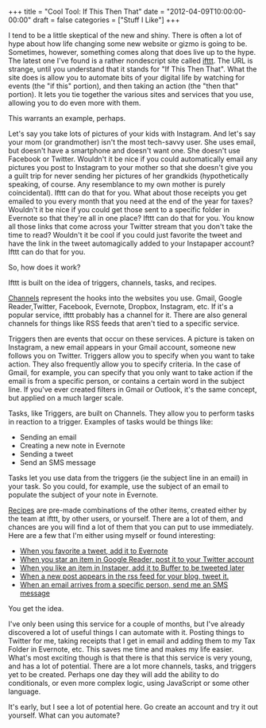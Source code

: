 +++
title = "Cool Tool: If This Then That"
date = "2012-04-09T10:00:00-00:00"
draft = false
categories = ["Stuff I Like"]
+++

I tend to be a little skeptical of the new and shiny. There is often a
lot of hype about how life changing some new website or gizmo is going
to be. Sometimes, however, something comes along that does live up to
the hype. The latest one I've found is a rather nondescript site called
[ifttt](http://ifttt.com/). The URL is strange, until you understand
that it stands for "If This Then That". What the site does is allow you
to automate bits of your digital life by watching for events (the "if
this" portion), and then taking an action (the "then that" portion). It
lets you tie together the various sites and services that you use,
allowing you to do even more with them.

This warrants an example, perhaps.

Let's say you take lots of pictures of your kids with Instagram. And
let's say your mom (or grandmother) isn't the most tech-savvy user. She
uses email, but doesn't have a smartphone and doesn't want one. She
doesn't use Facebook or Twitter. Wouldn't it be nice if you could
automatically email any pictures you post to Instagram to your mother so
that she doesn't give you a guilt trip for never sending her pictures of
her grandkids (hypothetically speaking, of course. Any resemblance to my
own mother is purely coincidental). Ifttt can do that for you. What
about those receipts you get emailed to you every month that you need at
the end of the year for taxes? Wouldn't it be nice if you could get
those sent to a specific folder in Evernote so that they're all in one
place? Ifttt can do that for you. You know all those links that come
across your Twitter stream that you don't take the time to read?
Wouldn't it be cool if you could just favorite the tweet and have the
link in the tweet automagically added to your Instapaper account? Ifttt
can do that for you.

So, how does it work?

Ifttt is built on the idea of triggers, channels, tasks, and recipes.

[Channels](http://ifttt.com/channels) represent the hooks into the
websites you use. Gmail, Google Reader,Twitter, Facebook, Evernote,
Dropbox, Instagram, etc. If it's a popular service, ifttt probably has a
channel for it. There are also general channels for things like RSS
feeds that aren't tied to a specific service.

Triggers then are events that occur on these services. A picture is
taken on Instagram, a new email appears in your Gmail account, someone
new follows you on Twitter. Triggers allow you to specify when you want
to take action. They also frequently allow you to specify criteria. In
the case of Gmail, for example, you can specify that you only want to
take action if the email is from a specific person, or contains a
certain word in the subject line. If you've ever created filters in
Gmail or Outlook, it's the same concept, but applied on a much larger
scale.

Tasks, like Triggers, are built on Channels. They allow you to perform
tasks in reaction to a trigger. Examples of tasks would be things like:

-   Sending an email
-   Creating a new note in Evernote
-   Sending a tweet
-   Send an SMS message

Tasks let you use data from the triggers (ie the subject line in an
email) in your task. So you could, for example, use the subject of an
email to populate the subject of your note in Evernote.

[Recipes](http://ifttt.com/recipes) are pre-made combinations of the
other items, created either by the team at ifttt, by other users, or
yourself. There are a lot of them, and chances are you will find a lot
of them that you can put to use immediately. Here are a few that I'm
either using myself or found interesting:

-   [When you favorite a tweet, add it to Evernote](http://ifttt.com/recipes/9172)
-   [When you star an item in Google Reader, post it to your Twitter account](http://ifttt.com/recipes/5098)
-   [When you like an item in Instaper, add it to Buffer to be tweeted later](http://ifttt.com/recipes/20260)
-   [When a new post appears in the rss feed for your blog, tweet it.](http://ifttt.com/recipes/19770)
-   [When an email arrives from a specific person, send me an SMS message](http://ifttt.com/recipes/1110)

You get the idea.

I've only been using this service for a couple of months, but I've
already discovered a lot of useful things I can automate with it.
Posting things to Twitter for me, taking receipts that I get in email
and adding them to my Tax Folder in Evernote, etc. This saves me time
and makes my life easier. What's most exciting though is that there is
that this service is very young, and has a lot of potential. There are a
lot more channels, tasks, and triggers yet to be created. Perhaps one
day they will add the ability to do conditionals, or even more complex
logic, using JavaScript or some other language.

It's early, but I see a lot of potential here. Go create an account and
try it out yourself. What can you automate?


